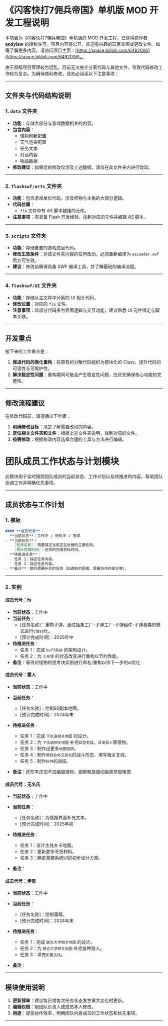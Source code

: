 # 《闪客快打7佣兵帝国》单机版 MOD 开发工程说明

本项目为《闪客快打7佣兵帝国》单机版的 MOD 开发工程，已获得原作者 **andylaw** 的授权许可。项目内容将公开，欢迎有兴趣的玩家查阅或更改文件。如需了解更多内容，请访问项目主页：[https://space.bilibili.com/6492006](https://space.bilibili.com/6492006)。

由于原版项目管理较为混乱，目前无法完全分离代码与其他文件，导致代码修改工作较为复杂。为确保顺利修改，请务必阅读以下注意事项：

---

## 文件夹与代码结构说明

### **1. `data` 文件夹**
- **功能**：存储大部分与游戏数据相关的内容。
- **包含内容**：
  - 怪物刷新配置
  - 天气渲染配置
  - 任务文本
  - 对话内容
  - 物品数据
- **修改建议**：如果您的修改仅涉及上述数据，请仅在此文件夹内进行改动。

---

### **2. `flashswf/arts` 文件夹**
- **功能**：包含游戏单位代码，涉及怪物与主角的大部分逻辑。
- **代码位置**：
  - `fla` 文件中有 AS 脚本链接的元件。
- **注意事项**：需具备 Flash 开发经验，找到对应的元件并编辑 AS 脚本。

---

### **3. `scripts` 文件夹**
- **功能**：存储重要的游戏底层代码。
- **修改生效条件**：对该文件夹内容的任何改动，必须重新编译为 `asLoader.swf` 后方可生效。
- **建议**：修改前确保具备 SWF 编译工具，并了解基础的编译流程。

---

### **4. `flashswf/UI` 文件夹**
- **功能**：存储从主文件中分离的 UI 相关代码。
- **修改位置**：对应的 `fla` 文件。
- **注意事项**：此部分代码多为界面逻辑与交互功能，建议熟悉 UI 元件绑定与脚本关联。

---

## 开发重点

接下来的工作重点是：
1. **推进代码的类化重构**：将原有的分散代码组织为模块化的 Class，提升代码的可读性与可维护性。
2. **解决稳定性问题**：重构期间可能会产生稳定性问题，应优先确保核心功能的完整性。

---

## 修改流程建议

在修改代码前，请遵循以下步骤：
1. **明确修改目标**：清楚了解需要改动的内容。
2. **定位相关文件夹和文件**：根据上述文件夹说明，找到对应的文件。
3. **按需修改**：根据修改内容选择合适的工具与方法进行编辑。



# 团队成员工作状态与计划模块

此模块用于实时跟踪团队成员的当前状态、工作计划以及待推进的内容，帮助团队协调工作并明确优先事项。

---

## 成员状态与工作计划

### **1. 模板**
```md
#### **成员代号**：
- **当前状态**：工作中 / 待机中 / 暂停
- **当前任务**：
  - [任务名称]：简要描述当前正在处理的主要任务。
  - [预计完成时间]：任务的完成目标时间。
- **待推进任务**：
  - 任务 1：描述任务内容。
  - 任务 2：描述任务内容。
- **备注**：额外需要补充的信息（如遇到的困难、需要协作的部分等）。
```

---

### **2. 实例**

#### **成员代号：fs**
- **当前状态**：工作中
- **当前任务**：
  - [任务名称]：重构子弹，通过抽象工厂-子弹工厂-子弹组件-子弹基类的模式进行class化。
  - [预计完成时间]：2025年中
- **待推进任务**：
  - 任务 1：完成 `buff系统` 的架构设计。
  - 任务 2：为 `人形怪` 的状态改变进行重构以节约性能。
- **备注**：等待对怪物的思考块实例进行命名/重构以作下一步的ai优化

#### **成员代号：雾人**
- **当前状态**：工作中
- **当前任务**：
  - [任务名称]：绘制92副本地图。
  - [预计完成时间]：2024年末
- **待推进任务**：
  - 任务 1：完成 `下水道相关地图` 的设计。
  - 任务 2：为 `下水道相关地图` 补完`巨型老鼠`，`异变鼠人`等怪物。
  - 任务 3：制作出更多`地图陷阱`。
  - 任务 4：制作`黑铁会外交部长`的战斗形态，填写相关支线。
  - 任务 5：制作`秋月`的战技。

- **备注**：还在考虑加不加蝙蝠怪物，翅膀和扇翅动画感觉很难搞

#### **成员代号：无名氏**
- **当前状态**：工作中
- **当前任务**：
  - [任务名称]：为情报界面补充文本。
  - [预计完成时间]：2025年初
- **待推进任务**：
  - 任务 1：设计主线关卡地图。
  - 任务 2：更新更多烹饪材料。
  - 任务 3：确定基建系统UI的初步设计方案。

- **备注**：

#### **成员代号：伊恩**
- **当前状态**：工作中
- **当前任务**：
  - [任务名称]：绘制霜精。
  - [预计完成时间]：2024年末
- **待推进任务**：
  - 任务 1：完成 `联合大学相关地图` 的设计。
  - 任务 2：为 `联合大学相关地图` 补完各种敌人。
  - 任务 3：填充`彩蛋支线`。

- **备注**：

---

## 模块使用说明

1. **更新频率**：建议每日或每次任务状态发生重大变化时更新。
2. **编辑权限**：限团队负责人或成员本人修改。
3. **用途**：提高协作效率，明确团队内各成员的工作状态和优先事项。

---
